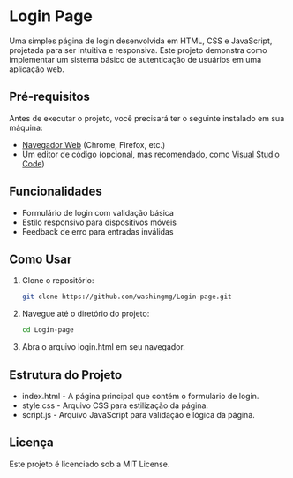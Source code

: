 # Login Page

Uma simples página de login desenvolvida em HTML, CSS e JavaScript, projetada para ser intuitiva e responsiva. Este projeto demonstra como implementar um sistema básico de autenticação de usuários em uma aplicação web.

## Pré-requisitos

Antes de executar o projeto, você precisará ter o seguinte instalado em sua máquina:

- [Navegador Web](https://www.google.com/chrome/) (Chrome, Firefox, etc.)
- Um editor de código (opcional, mas recomendado, como [Visual Studio Code](https://code.visualstudio.com/))

## Funcionalidades

- Formulário de login com validação básica
- Estilo responsivo para dispositivos móveis
- Feedback de erro para entradas inválidas

## Como Usar

1. Clone o repositório:

   ```bash
   git clone https://github.com/washingmg/Login-page.git
   
2. Navegue até o diretório do projeto:

    ```bash
    cd Login-page

3. Abra o arquivo login.html em seu navegador.

## Estrutura do Projeto

- index.html - A página principal que contém o formulário de login.
- style.css - Arquivo CSS para estilização da página.
- script.js - Arquivo JavaScript para validação e lógica da página.

## Licença
Este projeto é licenciado sob a MIT License.
